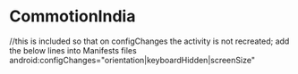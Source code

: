# CommotionIndia

//this is included so that on configChanges the activity is not recreated; add the below lines into Manifests files
    android:configChanges="orientation|keyboardHidden|screenSize"
